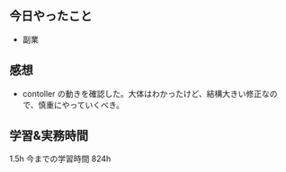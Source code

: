 ## 今日やったこと

- 副業

## 感想

- contoller の動きを確認した。大体はわかったけど、結構大きい修正なので、慎重にやっていくべき。

## 学習&実務時間

1.5h
今までの学習時間 824h
